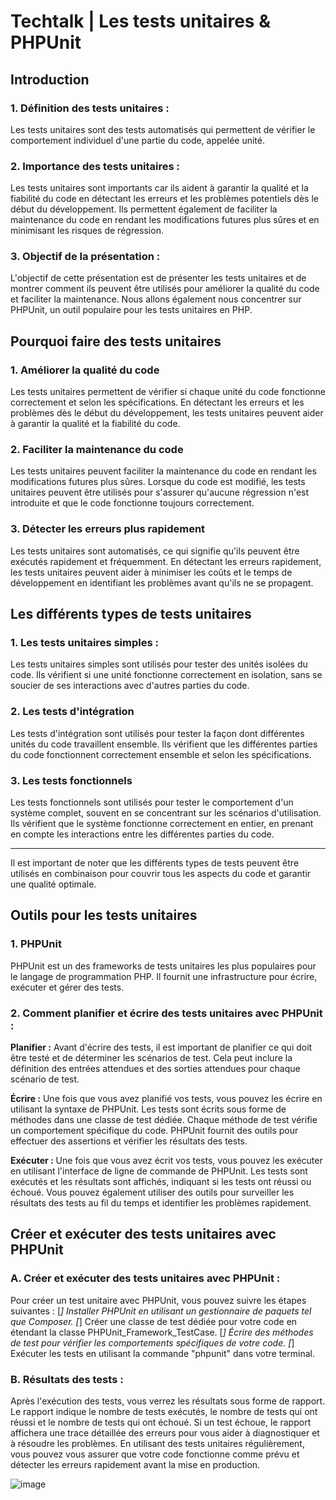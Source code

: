 # Techtalk | Les tests unitaires & PHPUnit

## Introduction

### 1. Définition des tests unitaires :

Les tests unitaires sont des tests automatisés qui permettent de vérifier le comportement individuel d'une partie du code, appelée unité.

### 2. Importance des tests unitaires :

Les tests unitaires sont importants car ils aident à garantir la qualité et la fiabilité du code en détectant les erreurs et les problèmes potentiels dès le début du développement.
Ils permettent également de faciliter la maintenance du code en rendant les modifications futures plus sûres et en minimisant les risques de régression.

### 3. Objectif de la présentation :

L'objectif de cette présentation est de présenter les tests unitaires et de montrer comment ils peuvent être utilisés pour améliorer la qualité du code et faciliter la maintenance.
Nous allons également nous concentrer sur PHPUnit, un outil populaire pour les tests unitaires en PHP.

## Pourquoi faire des tests unitaires

### 1. Améliorer la qualité du code

Les tests unitaires permettent de vérifier si chaque unité du code fonctionne correctement et selon les spécifications.
En détectant les erreurs et les problèmes dès le début du développement, les tests unitaires peuvent aider à garantir la qualité et la fiabilité du code.

### 2. Faciliter la maintenance du code

Les tests unitaires peuvent faciliter la maintenance du code en rendant les modifications futures plus sûres.
Lorsque du code est modifié, les tests unitaires peuvent être utilisés pour s'assurer qu'aucune régression n'est introduite et que le code fonctionne toujours correctement.

### 3. Détecter les erreurs plus rapidement

Les tests unitaires sont automatisés, ce qui signifie qu'ils peuvent être exécutés rapidement et fréquemment.
En détectant les erreurs rapidement, les tests unitaires peuvent aider à minimiser les coûts et le temps de développement en identifiant les problèmes avant qu'ils ne se propagent.

## Les différents types de tests unitaires

### 1. Les tests unitaires simples :

Les tests unitaires simples sont utilisés pour tester des unités isolées du code.
Ils vérifient si une unité fonctionne correctement en isolation, sans se soucier de ses interactions avec d'autres parties du code.

### 2. Les tests d'intégration

Les tests d'intégration sont utilisés pour tester la façon dont différentes unités du code travaillent ensemble.
Ils vérifient que les différentes parties du code fonctionnent correctement ensemble et selon les spécifications.

### 3. Les tests fonctionnels

Les tests fonctionnels sont utilisés pour tester le comportement d'un système complet, souvent en se concentrant sur les scénarios d'utilisation.
Ils vérifient que le système fonctionne correctement en entier, en prenant en compte les interactions entre les différentes parties du code.

------

Il est important de noter que les différents types de tests peuvent être utilisés en combinaison pour couvrir tous les aspects du code et garantir une qualité optimale.

## Outils pour les tests unitaires

### 1. PHPUnit

PHPUnit est un des frameworks de tests unitaires les plus populaires pour le langage de programmation PHP.
Il fournit une infrastructure pour écrire, exécuter et gérer des tests.

### 2. Comment planifier et écrire des tests unitaires avec PHPUnit :

**Planifier :**
Avant d'écrire des tests, il est important de planifier ce qui doit être testé et de déterminer les scénarios de test.
Cela peut inclure la définition des entrées attendues et des sorties attendues pour chaque scénario de test.

**Écrire :**
Une fois que vous avez planifié vos tests, vous pouvez les écrire en utilisant la syntaxe de PHPUnit.
Les tests sont écrits sous forme de méthodes dans une classe de test dédiée.
Chaque méthode de test vérifie un comportement spécifique du code.
PHPUnit fournit des outils pour effectuer des assertions et vérifier les résultats des tests.

**Exécuter :**
Une fois que vous avez écrit vos tests, vous pouvez les exécuter en utilisant l'interface de ligne de commande de PHPUnit.
Les tests sont exécutés et les résultats sont affichés, indiquant si les tests ont réussi ou échoué.
Vous pouvez également utiliser des outils pour surveiller les résultats des tests au fil du temps et identifier les problèmes rapidement.

## Créer et exécuter des tests unitaires avec PHPUnit

### A. Créer et exécuter des tests unitaires avec PHPUnit :

Pour créer un test unitaire avec PHPUnit, vous pouvez suivre les étapes suivantes :
[*] Installer PHPUnit en utilisant un gestionnaire de paquets tel que Composer.
[*] Créer une classe de test dédiée pour votre code en étendant la classe PHPUnit_Framework_TestCase.
[*] Écrire des méthodes de test pour vérifier les comportements spécifiques de votre code.
[*] Exécuter les tests en utilisant la commande "phpunit" dans votre terminal.

### B. Résultats des tests :

Après l'exécution des tests, vous verrez les résultats sous forme de rapport.
Le rapport indique le nombre de tests exécutés, le nombre de tests qui ont réussi et le nombre de tests qui ont échoué.
Si un test échoue, le rapport affichera une trace détaillée des erreurs pour vous aider à diagnostiquer et à résoudre les problèmes.
En utilisant des tests unitaires régulièrement, vous pouvez vous assurer que votre code fonctionne comme prévu et détecter les erreurs rapidement avant la mise en production.

![image](https://user-images.githubusercontent.com/109650634/218051291-b90aac0d-76e4-4301-8045-177349afb8d9.png)

